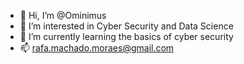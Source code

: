 - 👋 Hi, I’m @Ominimus
- 👀 I’m interested in Cyber Security and Data Science
- 🌱 I’m currently learning the basics of cyber security
- 📫 rafa.machado.moraes@gmail.com

<!---
Ominimus/Ominimus is a ✨ special ✨ repository because its `README.md` (this file) appears on your GitHub profile.
You can click the Preview link to take a look at your changes.
--->
